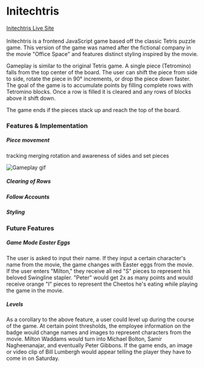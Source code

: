 # Initechtris
[Initechtris Live Site](https://calb3ars.github.io/tetris-Initechtris/ "Live Game")<br /><br />
Initechtris is a frontend JavaScript game based off the classic Tetris puzzle game. This version of the game was named after the fictional company in the movie "Office Space" and features distinct styling inspired by the movie.

Gameplay is similar to the original Tetris game. A single piece (Tetromino) falls from the top center of the board. The user can shift the piece from side to side, rotate the piece in 90&deg; increments, or drop the piece down faster. The goal of the game is to accumulate points by filling complete rows with Tetromino blocks. Once a row is filled it is cleared and any rows of blocks above it shift down.

The game ends if the pieces stack up and reach the top of the board.

### Features & Implementation
##### Piece movement
tracking
merging
rotation and awareness of sides and set pieces

![Gameplay gif](http://res.cloudinary.com/calb3ars/image/upload/v1490944512/tetris4_ikijjm.gif)
##### Clearing of Rows


##### Follow Accounts

##### Styling


### Future Features

##### Game Mode Easter Eggs
The user is asked to input their name. If they input a certain character's name from the movie, the game changes with Easter eggs from the movie. If the user enters "Milton," they receive all red "S" pieces to represent his beloved Swingline stapler. "Peter" would get 2x as many points and would receive orange "I" pieces to represent the Cheetos he's eating while playing the game in the movie.

##### Levels
As a corollary to the above feature, a user could level up during the course of the game. At certain point thresholds, the employee information on the badge would change names and images to represent characters from the movie. Milton Waddams would turn into Michael Bolton, Samir Nagheenanajar, and eventually Peter Gibbons. If the game ends, an image or video clip of Bill Lumbergh would appear telling the player they have to come in on Saturday.

